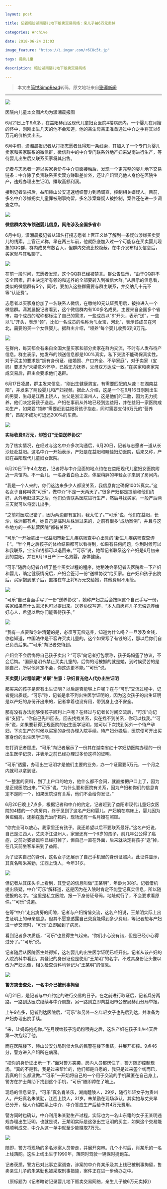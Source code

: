 ```yaml
---

layout: post

title: 记者暗访湖南婴儿地下贩卖交易网络：亲儿子被6万元卖掉

categories: Archive

date: 2018-06-24 21:03

image_feature: "https://i.imgur.com/r6CUc5t.jp"

tags: 拐卖儿童

description: 暗访湖南婴儿地下贩卖交易网络

---
```


> 本文由[简悦SimpRead](http://ksria.com/simpread/)转码，原文地址来自~~[澎湃新闻](https://www.thepaper.cn/newsDetail_forward_2215827)~~

---

![](https://i.imgur.com/r6CUc5t.jpg)
<figcaption>医院内儿童本文图片均为潇湘晨报图</figcaption>

6月21日上午9点多，在益阳赫山区现代儿童妇女医院4楼病房内，一个婴儿在月嫂的怀中，刚刚出生几天的他不会知道，他的亲生母亲正准备通过中介之手将其以6万元的价格卖出去。

6月中旬，潇湘晨报记者从打拐志愿者处得知一条线索，其加入了一个专门为婴儿卖家和买家联系的微信群，微信群中的中介专门联系外地产妇来湖南进行生产，等待婴儿出生后又联系买家将其出售。

记者与志愿者一道以买家身份与中介见面接触后，发现一个更完整的婴儿地下交易链条：中介除了负责联系买卖双方赚取差价外，还让产妇冒充他人身份在医院生产，违规办理出生证明，赚取高额利润。

接到记者举报后，益阳赫山公安迅速组织警力到场调查，控制相关嫌疑人。目前，多名中介涉嫌拐卖儿童罪被刑事拘留，多名涉案嫌疑人被控制，案件还在进一步调查之中。

![](https://i.imgur.com/xQccRqo.jpg)

**微信群内发布领送婴儿信息，网络涉及全国多省市**

6月中旬，潇湘晨报记者从知名打拐志愿者上官正义处了解到一条疑似涉嫌买卖婴儿的线索。上官正义称，早在两三年前，他就卧底加入过一个可能存在买卖婴儿现象的QQ群，群内成员有数百人，但群内交流比较隐蔽，在中介发布相关信息后，买家就与其私聊了。

![](https://i.imgur.com/bqkIsvf.jpg)

在前一段时间，志愿者发现，这个QQ群已经被禁言。群公告显示，“由于QQ群不安全因素，群主决定所有领的和送养的全部要转入到微信大群。”从展示的信息看，类似的微信群有5个，同时，要加入这些群需要与群主联系，并交纳几十元不等“认证费”。

志愿者以买家身份加了一名联系人微信，在缴纳10元认证费用后，被拉进入一个微信群。潇湘晨报记者看到，这个微信群内有100多名成员，主要来自全国多个省市，每个成员的昵称都标注了自己的需求，一些成员以“S”开头，表示“送”，一些以“L”开头，表示“领”，比如一名成员的名称为“L女宝，河北”，表示该成员在河北，需要购买一个女性婴儿。据群主介绍，“领养”每个婴儿收费6到9万元。

![](https://i.imgur.com/uKWf8s0.jpg)

在群内，每天都会有来自全国大量买家和部分卖家在群内交流，不时有人发布待产信息。群主表示，她发布的领送信息都是100%真实，私下交流不能确保真实性。对于买主的要求是“拥有身份证、结婚照、户口齐全、不孕家庭”，对于卖家（宝妈）要求为“未婚意外怀孕，已婚无力抚养，父母双方达成一致。”在买家和卖家完成交易后，群主会要求他们退群。

6月17日凌晨，群主发来信息，“刚出生健康男宝，有需要匹配的从速！在湖南益阳”，并发来了两段婴儿和产妇视频。据此人介绍，这是一个在6月16日刚刚出生的男婴，生母是江西上饶人，生父是浙江温州人，这是他们的二胎，因为无力抚养，他们决定将孩子送走。产妇在事前从外地已经到达益阳，并在益阳一家医院成功生产，如果要“领养”需要赶到益阳将孩子抱走，同时需要支付6万元的“营养费”，匹配不成功可退还200%的车费。

![](https://i.imgur.com/SSNx1J4.jpg)

**实际收费6万元，却签订“无偿送养协议”**

为了核实情况，在经过与这名中介多次沟通后，6月20日，记者与志愿者一道从长沙赶赴益阳。这名中介一开始表示，产妇是在益阳和睦佳妇幼医院，后来又称，产妇在益阳现代儿童妇女医院。

6月20日下午4点左右，记者将与中介见面的地点约在在益阳现代儿童妇女医院附近一茶馆内。不一会儿，一名身着白色上衣，体型稍胖的年轻女子来到了房间内。

“我是一个人来的，你们这边来多少人都没关系，我信息肯定确保100%真实。”这名女子自称叫做“可乐”，做中介“不是一天两天了。”很多产妇都是提前和他们约好，从外地赶过来之后，他们负责联系医院进行生产，然后寻找买家，一般产后两三天就可以将婴儿出手。

“之前将医院记错了，因为两边都有宝妈，我太忙了。”“可乐”说，他们在益阳，长沙，株洲都有点，她自己是临时从株洲过来的，之前有很多“成功案例”，并且与这些地方的一些私营医院“都有关系”。

“可乐”一开始拿出一张益阳市新生儿疾病筛查中心出具的“新生儿疾病筛查查询卡”。“半个月之后孩子的体检结果都可以看得到，如果有任何问题，你到时候可以和我联系，宝宝和钱都可以退回来。”“可乐”说，她帮记者联系这个产妇是6月初来到的益阳，并在6月16日产下一名男婴，身体健康。

“可乐”随后向记者介绍了整个买卖过程的程序，她稍晚会带记者去医院看一下产妇和婴儿，确定健康情况后，产妇会签订一份“送样协议”给买家。在产妇和孩子出院后，买家抱到孩子后，直接在车上将6万元交给她，其他费用不用管。

![](https://i.imgur.com/UoT56yL.jpg)

“可乐”自己当面手写了一份“送养协议”，她称产妇之后会按照这个自己手写一份，买家如果有什么需求也可以提出来。送养协议写道，“本人自愿将儿子无偿送养给好心人，希望以后你们能善待孩子。”

![](https://i.imgur.com/s2El0Zv.jpg)

“我有一点要和你讲清楚的是，必须写无偿送养，知道为什么吗？一旦涉及金钱，你也知道，中国法律是不容许买卖儿童的。这个如果写了有钱的话，那以后你们自己负责后果。”“可乐”向记者交待到。

产妇会不会后悔将自己孩子卖出？“可乐”向记者打包票称，孩子妈妈签了协议，不会后悔。“国家是明令禁止买卖儿童的，后悔的话被抓的就是她，到时候受苦的是她自己，所以他肯定不会，你这边更不能。”“可乐”说。

**买卖婴儿过程暗藏"关联"生意：孕妇冒充他人代办出生证明**

那买来的孩子是否有出生证明？以后是否能够上户呢？在与“可乐”交流过程中，记者提出质疑。“可乐”称，记者是拿不到出生医学证明的，因为这次孩子的出生证明是以产妇的身份开出来的，记者拿着也没有用，带到身上也不安全。

那有没有办法能够使孩子顺利上户呢？在经过与记者长时间交流后，“可乐”向记者“支招”。“你自己先带回去，回去找找关系，实在找不到关系，你可以找我。”“可乐”说，如果要获得正规医院的出生医学证明，她可以下次找到另外一个待产孕妇，下次生产的时候以买家的身份办理入院手续。待产妇分娩后，医院便可开出买家身份的出生医学证明。

在打消记者顾虑，“可乐”向记者展示了一份其在湖南省红十字妇幼医院办理的一份出生医学记录，并表示之前已经办理过多份这样的证明。

“可乐”透露，办理出生证明才是他们主要的业务，办一个证需要5万元，一个月之内就可以拿到证。

“一整套的资料，到了上户口的地方，他什么都不会问，就直接把户口上了，因为是正规医院出来。”“可乐”说，“为什么要和医院有关系，因为产妇和你们的信息肯定不是同一个，如果医院没有关系，他们不会给你发证。”

6月20日晚上7点多，根据记者和中介的约定，记者赶到了益阳市现代儿童妇女医院的4楼的一个病房内，终于见到了这名产妇和婴儿。产妇躺在病床上，婴儿因为黄疸偏高，还躺在蓝光治疗箱内，现场还有一名月嫂在照顾。

“你完全可以放心，我家里还有孩子。我还希望以后不要联系最好。”这名产妇说，自己是江西人，丈夫浙江温州人，家里还有一个6岁的孩子，前几年公公得了癌症，之前对婆婆谎称已经打掉了，但自己一直在外面，后来就决定将孩子“送”掉，在几天前坐客车来到了益阳。

为了证实自己的身份，这名女子还展示了自己手机里的身份证照片。此证件显示，其真名叫朱某勤，江西上饶人，今年31岁。

![](https://i.imgur.com/65d52G0.jpg)

但记者从其床头卡上看到，其登记的信息叫做“王某明”，年龄为38岁。记者借机提出质疑，中介“可乐”解释道，这是因为在入院时肯定不能登记真实信息，所以随便报的名字。“这里是私立医院，报一下身份证号码，地址就行了，不会要求看原件。”“可乐”说道。

在等“中介”走出病房的间隙，记者与产妇悄悄交流，这名产妇说，王某明实际上出生证明上的母亲信息。但其不愿意透露自己究竟能得到多少费用，等记者想与产妇进一步交流时，“可乐”立即回到了病房。

看到记者多次质疑，“可乐”也显得生气起来。“你们小心没有错，但是已经小心得过分了。”“可乐”说。

记者随后从医院医生处得知，这名婴儿的出生医学证明已经开出。记者从该产妇的入院资料中看到，其登记的身份证也是使用“王某明”的名字，不过其身份证头像以改为产妇头像，相关检查资料均登记为“王某明”的信息。

![](https://i.imgur.com/iVL7bhS.jpg)

**警方突击查处，一名中介已被刑事拘留**

6月21日，是记者与中介约定的进行交易的日子。在之前进行取证后，记者兵分两路，一路到达医院继续与中介周旋，另一路则立即向益阳市公安局赫山分局举报。

上午9点多，记者到达医院后，“可乐”和另外一名年轻女子也先后到达，并准备为产妇办理出院手续。

“来，让妈妈抱抱你。”在月嫂给孩子泡奶粉喂完之后，这名产妇在孩子出生4天后第一次抱起了他。

而在医院楼下，赫山公安分局刑侦大队的民警在楼下集结，并展开布控。9点46分，警方进入产妇所在病房。

“把你的身份证出示一下。”面对警方突袭，房内人员都愣住了，警方随即控制现场。“真的不是我，我是过来帮忙的，他们都是自愿的，我只是过来签个线而已，我真的什么都没做。”“可乐”一开始将自己的一个用于交流的手机藏匿在自己身上，警方在护士帮助下找到这个手机，“可乐”随即蹲在了地上。

现场的信息显示，“可乐”真名肖某乐，湖南醴陵人，29岁，随行年轻女子为贵州人。产妇真名朱某勤，江西上饶人，31岁。朱某勤在现场承认，其实她与丈夫早已分开，经人介绍联系上中介，中介答应生产后给予其4万元费用。

警方同时也确认，中介利用朱某勤生产过程，实际也为一名山东籍的女子王某明违规办理出生证明。也就是说，王某明实际是这张出生证明的买主，如果这个交易能够顺利成交，中介从这一单中就至少能赚取7万元。

![](https://i.imgur.com/CcI2T49.jpg)

随即，警方将现场的多名涉案人员带走，并展开突审。几个小时后，肖某乐的一名上线落网。这名上线出生于1990年，落网时驾驶一辆保时捷跑车。

记者获悉，警方已对此事立案调查，涉案的中介肖某乐及其上线已被刑事拘留，售卖亲生儿子的朱某勤也被采取刑事措施，案件正在进一步侦办之中。

（原标题为《记者暗访记录婴儿地下贩卖交易网络，亲生儿子被6万元卖掉》）
